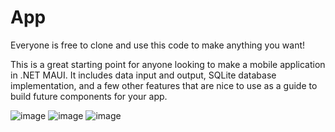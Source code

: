 # App

Everyone is free to clone and use this code to make anything you want!

This is a great starting point for anyone looking to make a mobile application in .NET MAUI. It includes data input and output, SQLite database implementation, and a few other features that are nice to use as a guide to build future components for your app.

![image](https://user-images.githubusercontent.com/99894943/172401231-d51472e5-e5f8-4b5a-9325-f75bd7a46ec8.png)
![image](https://user-images.githubusercontent.com/99894943/172401387-f366f738-046e-4bd0-8394-e3c3ee34d9ef.png)
![image](https://user-images.githubusercontent.com/99894943/172401469-4e4bdb09-1056-4f79-8db8-380fdc6d449e.png)
